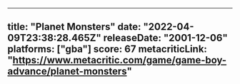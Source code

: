 
---
title: "Planet Monsters"
date: "2022-04-09T23:38:28.465Z"
releaseDate: "2001-12-06"
platforms: ["gba"]
score: 67
metacriticLink: "https://www.metacritic.com/game/game-boy-advance/planet-monsters"
---
